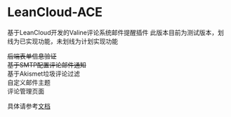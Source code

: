 # LeanCloud-ACE

基于LeanCloud开发的Valine评论系统邮件提醒插件
此版本目前为测试版本，划线为已实现功能，未划线为计划实现功能

~~后端表单信息验证~~  
~~基于SMTP配置评论邮件通知~~  
基于Akismet垃圾评论过滤  
自定义邮件主题  
评论管理页面

具体请参考[文档](http://blog.fcwalkers.com/2018/09/04/tech_stack/评论系统Valine实现邮件提醒)
